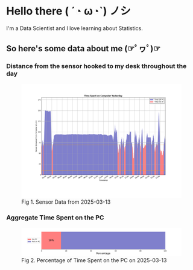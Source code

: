 
# Hello there ( ´◔ ω◔`) ノシ

I'm a Data Scientist and I love learning about Statistics.

## So here's some data about me (☞ﾟヮﾟ)☞


### Distance from the sensor hooked to my desk throughout the day
<figure>
  <picture>
    <source media="(prefers-color-scheme: dark)" srcset="Pi/readme/graphs/lineplot/dark-plot-2025-03-13.png">
    <source media="(prefers-color-scheme: light)" srcset="Pi/readme/graphs/lineplot/light-plot-2025-03-13.png">
    <img alt="Shows a black logo in light color mode and a white one in dark color mode." src="Pi/readme/graphs/lineplot/light-plot-2025-03-13.png">
  </picture>
  <figcaption>Fig 1. Sensor Data from 2025-03-13</figcaption>
</figure>



### Aggregate Time Spent on the PC
<figure>
  <picture>
    <source media="(prefers-color-scheme: dark)" srcset="Pi/readme/graphs/barplot/dark-plot-2025-03-13.png">
    <source media="(prefers-color-scheme: light)" srcset="Pi/readme/graphs/barplot/light-plot-2025-03-13.png">
    <img alt="Shows a black logo in light color mode and a white one in dark color mode." src="Pi/readme/graphs/barplot/light-plot-2025-03-13.png">
  </picture>
  <figcaption>Fig 2. Percentage of Time Spent on the PC on 2025-03-13</figcaption>
</figure>
